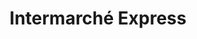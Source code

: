 ---
title: "Intermarché Express"
url: /paris/intermarche-express-rue-saint-charles/
shop: commodité
---